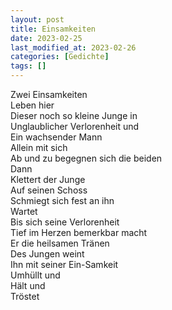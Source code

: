 ```yaml
---
layout: post
title: Einsamkeiten
date: 2023-02-25
last_modified_at: 2023-02-26
categories: [Gedichte]
tags: []
---
```


Zwei Einsamkeiten  
Leben hier  
Dieser noch so kleine Junge in  
Unglaublicher Verlorenheit und  
Ein wachsender Mann  
Allein mit sich  
Ab und zu begegnen sich die beiden  
Dann  
Klettert der Junge  
Auf seinen Schoss  
Schmiegt sich fest an ihn  
Wartet  
Bis sich seine Verlorenheit  
Tief im Herzen bemerkbar macht  
Er die heilsamen Tränen  
Des Jungen weint  
Ihn mit seiner Ein-Samkeit  
Umhüllt und  
Hält und  
Tröstet
